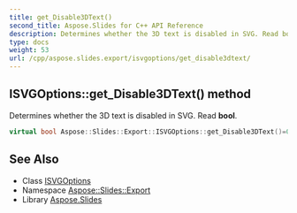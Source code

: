 ```yaml
---
title: get_Disable3DText()
second_title: Aspose.Slides for C++ API Reference
description: Determines whether the 3D text is disabled in SVG. Read bool.
type: docs
weight: 53
url: /cpp/aspose.slides.export/isvgoptions/get_disable3dtext/
---
```

## ISVGOptions::get_Disable3DText() method


Determines whether the 3D text is disabled in SVG. Read **bool**.

```cpp
virtual bool Aspose::Slides::Export::ISVGOptions::get_Disable3DText()=0
```

## See Also

* Class [ISVGOptions](./)
* Namespace [Aspose::Slides::Export](../)
* Library [Aspose.Slides](../../)